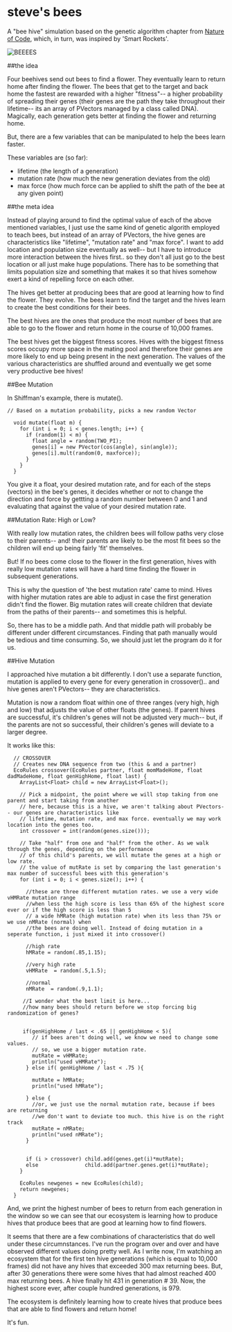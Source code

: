 # steve's bees

A "bee hive" simulation based on the genetic algorithm chapter from [Nature of Code](http://natureofcode.com), which, in turn, was inspired by 'Smart Rockets'.

![BEEEES](http://s3pics.s3.amazonaws.com/2015/09/btetter.png)

##the idea

Four beehives send out bees to find a flower. They eventually learn to return home after finding the flower. The bees that get to the target and back home the fastest are rewarded with a higher "fitness"-- a higher probability of spreading their genes (their genes are the path they take throughout their lifetime-- its an array of PVectors managed by a class called DNA). Magically, each generation gets better at finding the flower and returning home. 

But, there are a few variables that can be manipulated to help the bees learn faster.

These variables are (so far):

* lifetime (the length of a generation)
* mutation rate (how much the new generation deviates from the old)
* max force (how much force can be applied to shift the path of the bee at any given point)
 
##the meta idea

Instead of playing around to find the optimal value of each of the above mentioned variables, I just use the same kind of genetic algorith employed to teach bees, but instead of an array of PVectors, the hive genes are characteristics like "lifetime", "mutation rate" and "max force". I want to add location and population size eventually as well-- but I have to introduce more interaction between the hives first.. so they don't all just go to the best location or all just make huge populations. There has to be something that limits population size and something that makes it so that hives somehow exert a kind of repelling force on each other.

The hives get better at producing bees that are good at learning how to find the flower. They evolve. The bees learn to find the target and the hives learn to create the best conditions for their bees.

The best hives are the ones that produce the most number of bees that are able to go to the flower and return home in the course of 10,000 frames. 

The best hives get the biggest fitness scores. Hives with the biggest fitness scores occupy more space in the mating pool and therefore their genes are more likely to end up being present in the next generation. The values of the various characteristics are shuffled around and eventually we get some very productive bee hives!

##Bee Mutation

In Shiffman's example, there is mutate().
```
// Based on a mutation probability, picks a new random Vector

  void mutate(float m) {
    for (int i = 0; i < genes.length; i++) {
      if (random(1) < m) {
        float angle = random(TWO_PI);
        genes[i] = new PVector(cos(angle), sin(angle));
        genes[i].mult(random(0, maxforce));
      }
    }
  }
```  
You give it a float, your desired mutation rate, and for each of the steps (vectors) in the bee's genes, it decides whether or not to change the direction and force by gettting a random number between 0 and 1 and evaluating that against the value of your desired mutation rate. 

##Mutation Rate: High or Low?

With really low mutation rates, the children bees will follow paths very close to their parents-- and! their parents are likely to be the most fit bees so the children will end up being fairly 'fit' themselves. 

But! If no bees come close to the flower in the first generation, hives with really low mutation rates will have a hard time finding the flower in subsequent generations. 

This is why the question of 'the best mutation rate' came to mind. Hives with higher mutation rates are able to adjust in case the first generation didn't find the flower. Big mutation rates will create children that deviate from the paths of their parents-- and sometimes this is helpful.

So, there has to be a middle path. And that middle path will probably be different under different circumstances. Finding that path manually would be tedious and time consuming. So, we should just let the program do it for us.

##Hive Mutation

I approached hive mutation a bit differently. I don't use a separate function, mutation is applied to every gene for every generation in crossover().. and hive genes aren't PVectors-- they are characteristics.

Mutation is now a random float within one of three ranges (very high, high and low) that adjusts the value of other floats (the genes). If parent hives are successful, it's children's genes will not be adjusted very much-- but, if the parents are not so successful, their children's genes will deviate to a larger degree.

It works like this:
```
  // CROSSOVER
  // Creates new DNA sequence from two (this & and a partner)
  EcoRules crossover(EcoRules partner, float momMadeHome, float dadMadeHome, float genHighHome, float last) {
    ArrayList<Float> child = new ArrayList<Float>();
    
    // Pick a midpoint, the point where we will stop taking from one parent and start taking from another
    // here, because this is a hive, we aren't talking about PVectors-- our genes are characteristics like
    // lifetime, mutation rate, and max force. eventually we may work location into the genes too.
    int crossover = int(random(genes.size()));
    
    // Take "half" from one and "half" from the other. As we walk through the genes, depending on the performance
    // of this child's parents, we will mutate the genes at a high or low rate. 
    // the value of mutRate is set by comparing the last generation's max number of successful bees with this generation's
    for (int i = 0; i < genes.size(); i++) {
      
      //these are three different mutation rates. we use a very wide vHMRate mutation range 
      //when less the high score is less than 65% of the highest score ever or if the high score is less than 5
      // a wide hMRate (high mutation rate) when its less than 75% or we use nMRate (normal) when
      //the bees are doing well. Instead of doing mutation in a seperate function, i just mixed it into crossover()
      
      //high rate
      hMRate = random(.85,1.15);
      
      //very high rate
      vHMRate  = random(.5,1.5);
      
      //normal
      nMRate  = random(.9,1.1);
      
     //I wonder what the best limit is here... 
     //how many bees should return before we stop forcing big randomization of genes?
    
     
     if(genHighHome / last < .65 || genHighHome < 5){
        // if bees aren't doing well, we know we need to change some values. 
        // so, we use a bigger mutation rate.
        mutRate = vHMRate;
        println("used vHMRate");
      } else if( genHighHome / last < .75 ){
      
        mutRate = hMRate;
        println("used hMRate");
        
      } else {
        //or, we just use the normal mutation rate, because if bees are returning
        //we don't want to deviate too much. this hive is on the right track
        mutRate = nMRate;
        println("used nMRate");
      }
      
      
      if (i > crossover) child.add(genes.get(i)*mutRate);
      else               child.add(partner.genes.get(i)*mutRate);
    }    
    
    EcoRules newgenes = new EcoRules(child);
    return newgenes;
  }
  ```

And, we print the highest number of bees to return from each generation in the window so we can see that our ecosystem is learning how to produce hives that produce bees that are good at learning how to find flowers. 

It seems that there are a few combinations of characteristics that do well under these circumnstances. I've run the program over and over and have observed different values doing pretty well. As I write now, I'm watching an ecosystem that for the first ten hive generations (which is equal to 10,000 frames) did not have any hives that exceeded 300 max returning bees. But, after 30 generations there were some hives that had almost reached 400 max returning bees. A hive finally hit 431 in generation # 39. Now, the highest score ever, after couple hundred generations, is 979.

The ecosystem is definitely learning how to create hives that produce bees that are able to find flowers and return home!

It's fun.


